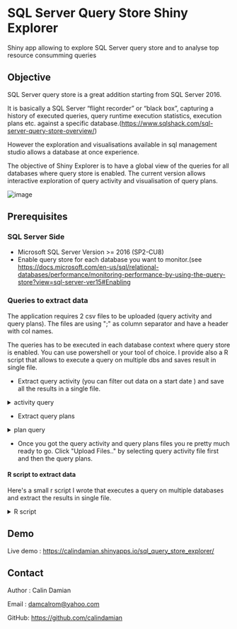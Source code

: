 
# SQL Server Query Store Shiny Explorer
Shiny app allowing to explore SQL Server query store and to analyse top resource consumming queries 


## Objective

SQL Server query store is a great addition starting from SQL Server 2016.

It is basically a SQL Server “flight recorder” or “black box”, capturing a history of executed queries, query runtime execution statistics, execution plans etc. against a specific database.(https://www.sqlshack.com/sql-server-query-store-overview/)

However the exploration and visualisations available in sql management studio allows a database at once experience.

The objective of Shiny Explorer is to have a global view of the queries for all databases where query store is enabled.
The current version allows interactive exploration of query activity and visualisation of query plans. 

![image](https://user-images.githubusercontent.com/61669129/97781410-6abb5c80-1b8b-11eb-8e5e-d824ede31988.png)

## Prerequisites

### SQL Server Side

  * Microsoft SQL Server Version >= 2016 (SP2-CU8)
  * Enable query store for each database you want to monitor.(see https://docs.microsoft.com/en-us/sql/relational-databases/performance/monitoring-performance-by-using-the-query-store?view=sql-server-ver15#Enabling

### Queries to extract data

The application requires 2 csv files to be uploaded (query activity and query plans). 
The files are using ";" as column separator and have a header with col names.

The queries has to be executed in each database context where query store is enabled. You can use powershell or your tool of choice. 
I provide also a R script that allows to execute a query on multiple dbs and saves result in single file.

  * Extract query activity (you can filter out data on a start date ) and save all the results in a single file. 
<details>
<summary>activity query</summary>
    ```{sql}
    DECLARE @startdate DATETIME= '20200514';
    ;WITH cte
         AS (SELECT DB_NAME(DB_ID()) AS database_name, 
                    qsint.runtime_stats_interval_id, 
                    CAST(start_time AT TIME ZONE 'Central European Standard Time' AS DATETIME) AS start_time, 
                    CAST(end_time AT TIME ZONE 'Central European Standard Time' AS DATETIME) AS end_time, 
                    CASE
                        WHEN q.object_id = 0
                        THEN 'Ad-hoc'
                        ELSE OBJECT_NAME(q.object_id)
                    END AS [ObjectName], 
                    q.query_id, 
                    qp.plan_id, 
                    q.query_parameterization_type_desc, 
                    q.last_compile_memory_kb, 
                    q.last_compile_duration, 
                    CAST(rs.last_execution_time AT TIME ZONE 'Central Europe Standard Time' AS DATETIME) AS rs_last_execution_time, 
                    CAST(DATEADD(ms, -1 * last_duration / 1000, rs.last_execution_time) AT TIME ZONE 'Central Europe Standard Time' AS DATETIME) AS rs_last_execution_start_time, 
                    CAST(q.last_compile_start_time AT TIME ZONE 'Central Europe Standard Time' AS DATETIME) AS q_last_compile_start_time, 
                    rs.execution_type_desc, 
                    rs.count_executions, 
                    rs.last_duration,
                    CASE
                        WHEN count_executions > 0
                        THEN rs.avg_duration * count_executions
                        ELSE rs.last_duration
                    END AS total_duration, 
                    rs.avg_duration, 
                    rs.max_duration, 
                    rs.min_duration, 
                    rs.avg_cpu_time, 
                    rs.last_cpu_time, 
                    rs.max_cpu_time, 
                    rs.min_cpu_time, 
                    rs.avg_cpu_time * rs.count_executions AS total_cpu_time, 
                    rs.avg_rowcount, 
                    rs.last_rowcount, 
                    rs.max_rowcount, 
                    rs.min_rowcount, 
                    rs.avg_physical_io_reads, 
                    rs.max_physical_io_reads, 
                    rs.last_physical_io_reads, 
                    rs.min_physical_io_reads, 
                    rs.avg_physical_io_reads * rs.count_executions AS total_physical_io_reads, 
                    rs.avg_logical_io_reads, 
                    rs.last_logical_io_reads, 
                    rs.max_logical_io_reads, 
                    rs.min_logical_io_reads, 
                    rs.avg_logical_io_reads * rs.count_executions AS total_logical_io_reads, 
                    rs.avg_query_max_used_memory, 
                    rs.last_query_max_used_memory, 
                    rs.max_query_max_used_memory, 
                    rs.avg_query_max_used_memory * rs.count_executions AS total_query_max_used_memory, 
                    rs.last_dop, 
                    rs.min_logical_io_writes, 
                    rs.max_logical_io_writes, 
                    rs.last_logical_io_writes, 
                    rs.avg_logical_io_writes, 
                    rs.avg_logical_io_writes * rs.count_executions AS total_logical_io_writes ,
                    CAST(qt.query_sql_text AS VARCHAR(8000)) AS query_sql_text
             FROM sys.query_store_plan qp
                  INNER JOIN sys.query_store_query q ON qp.query_id = q.query_id
                  INNER JOIN sys.query_store_query_text qt ON q.query_text_id = qt.query_text_id
                  INNER JOIN sys.query_store_runtime_stats rs ON qp.plan_id = rs.plan_id
                  INNER JOIN sys.query_store_runtime_stats_interval qsint ON qsint.runtime_stats_interval_id = rs.runtime_stats_interval_id
             ----left join sys.query_store_wait_stats qsws   available on 2017
             WHERE is_internal_query != 1)
         SELECT *
         FROM cte
         WHERE 1 = 1
               AND start_time >= CAST(@startdate AS DATETIME);
    ```
</details>  

  * Extract query plans 
<details>
<summary>plan query</summary> 
    ```sql
      DECLARE @startdate DATETIME= '20200514';
      ;WITH cte
           AS (SELECT DB_NAME(DB_ID()) AS database_name, 
                      qp.plan_id, 
                      qp.query_id, 
                      CAST(start_time AT TIME ZONE 'Central Europe Standard Time' AS DATETIME) AS start_time,
                      CASE
                          WHEN count_executions > 0
                          THEN rs.avg_duration * count_executions * 1.0 / 1000 / 1000
                          ELSE rs.last_duration * 1.0 / 1000 / 1000
                      END AS total_duration_sec
               FROM sys.query_store_plan qp
                    INNER JOIN sys.query_store_query q ON qp.query_id = q.query_id
                    INNER JOIN sys.query_store_query_text qt ON q.query_text_id = qt.query_text_id
                    INNER JOIN sys.query_store_runtime_stats rs ON qp.plan_id = rs.plan_id
                    INNER JOIN sys.query_store_runtime_stats_interval qsint ON qsint.runtime_stats_interval_id = rs.runtime_stats_interval_id),
           cte_rank
           AS (SELECT *, 
                      ROW_NUMBER() OVER(
                      ORDER BY total_duration_sec DESC) AS rn  ---rank queries based on total_duration
               FROM cte
               WHERE start_time >= CAST('' AS DATETIME))
           SELECT query_id, 
                  plan_id, 
                  query_plan
           FROM sys.query_store_plan qp
           WHERE EXISTS
           (
               SELECT *
               FROM cte_rank
               WHERE query_id = qp.query_id
                     AND plan_id = qp.plan_id
                     AND rn <= 100  --- limit the number of rows 
           );
    ```
</details>


  * Once you got the query activity and query plans files you re pretty much ready to go. Click "Upload Files.." by selecting query activity file first and then the query plans.


#### R script to extract data

Here's a small r script I wrote that executes a query on multiple databases and extract the results in single file. 


<details>
<summary>R script</summary>

```r

library(DBI)
library(tidyverse)
library(bit64)
library(lubridate)

foreach_db = function (conn , sql , exclude_db = NULL , include_db = NULL) {
            '%ni%' <- Negate('%in%')
            tb_databases  = dbGetQuery(conn, " select name from sys.databases") %>% 
                as_tibble()
            if ( is.null(include_db))
                  include_db = tb_databases %>% pull(name) 
            tb_result =  dbGetQuery(conn, " select name from sys.databases") %>% 
                         as_tibble() %>% 
                         filter (name %ni% exclude_db &  name %in% include_db) %>%
                         mutate (name =  as.character(name) ) %>%
                                  select (name)  %>%
                                  mutate( tb_filename = map  (name , function (x){  
                                                                    tryCatch(
                                                                            {
                                                                             dbGetQuery(conn,  str_c("USE " , x))
                                                                             dbGetQuery(conn,sql )%>% 
                                                                             as_tibble()}
                                                                             , 
                                                                     error=function(theError) {
                                                                            print (str_c ("foreach_db|dbGetQuery|", x, " Error:" , theError))
                                                                            return(tibble())
                                                                        } )
                                                                     })  ) %>%
                                  unnest(tb_filename)
            tb_result
    }

#configure connection
#In order to access query store tables the login has to be granted "VIEW SERVER STATE"

conn <- dbConnect(odbc::odbc(), driver= "Sql Server" ,
                  server="Your Server",                                           
                  database ="master" ,
                  UID      = "Login",
                  PWD      = "****")

#exemple query to execute on multiple dbs. Replace the query with extract queries provided 
sql = "SELECT *
      FROM sys.tables ;"

#execute the query on multile dbs (excluding some dbs ) and save data on csv file
foreach_db (conn , sql , exclude_db = c("master", "model"  ,"msdb")   ) %>% 
write_delim ("C:\\Users\\results.csv" , append = F , delim = ";" ,col_names= T )


```
</details>

## Demo
Live demo : https://calindamian.shinyapps.io/sql_query_store_explorer/

## Contact

Author : Calin Damian

Email : damcalrom@yahoo.com

GitHub: https://github.com/calindamian
